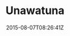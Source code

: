 ---
title: "Unawatuna"
date: 2015-08-07T08:26:41Z
draft: false
description: ""
hasGallery: true
type: post
region: "Asia (South)"
country: "Sri Lanka"
thumbnail: "unawatuna-1.jpg"
---